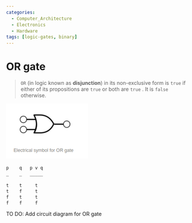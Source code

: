 ```yaml
---
categories:
  - Computer_Architecture
  - Electronics
  - Hardware
tags: [logic-gates, binary]
---
```


# OR gate

 > `OR` (in logic known as **disjunction**) in its non-exclusive form is `true` if either of its propositions are `true` or both are `true` . It is `false` otherwise.

![Pasted image 20220319173819.png](../../img/Pasted_image_20220319173819.png)

````
p    q   p v q
_    _   _____

t    t     t     
t    f     t     
f    t     t     
f    f     f        
````

TO DO: Add circuit diagram for OR gate
